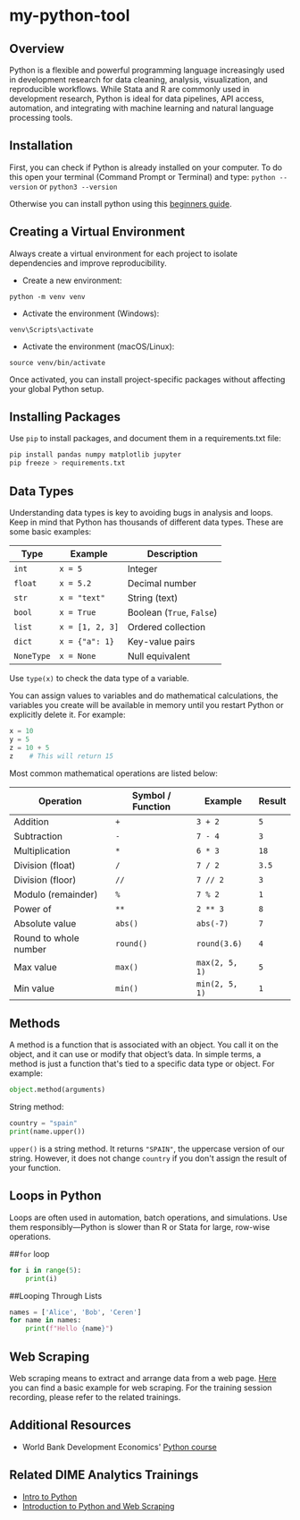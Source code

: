 # my-python-tool
## Overview

Python is a flexible and powerful programming language increasingly used in development research for data cleaning, analysis, visualization, and reproducible workflows. While Stata and R are commonly used in development research, Python is ideal for data pipelines, API access, automation, and integrating with machine learning and natural language processing tools.

## Installation

First, you can check if Python is already installed on your computer. To do this open your terminal (Command Prompt or Terminal) and type:
 <code>python --version</code>
or 
 <code>python3 --version</code>

Otherwise you can install python using this [beginners guide](https://wiki.python.org/moin/BeginnersGuide/Download/).

## Creating a Virtual Environment

Always create a virtual environment for each project to isolate dependencies and improve reproducibility.

* Create a new environment:

<code>python -m venv venv</code>

* Activate the environment (Windows):

<code>venv\Scripts\activate</code>

* Activate the environment (macOS/Linux):

<code>source venv/bin/activate</code>

Once activated, you can install project-specific packages without affecting your global Python setup.


## Installing Packages

Use <code>pip</code> to install packages, and document them in a requirements.txt file:

```python
pip install pandas numpy matplotlib jupyter
pip freeze > requirements.txt
```


## Data Types

Understanding data types is key to avoiding bugs in analysis and loops. Keep in mind that Python has thousands of different data types. These are some basic examples:

| Type       | Example         | Description               |
| ---------- | --------------- | ------------------------- |
| `int`      | `x = 5`         | Integer                   |
| `float`    | `x = 5.2`       | Decimal number            |
| `str`      | `x = "text"`    | String (text)             |
| `bool`     | `x = True`      | Boolean (`True`, `False`) |
| `list`     | `x = [1, 2, 3]` | Ordered collection        |
| `dict`     | `x = {"a": 1}`  | Key-value pairs           |
| `NoneType` | `x = None`      | Null equivalent           |

Use `type(x)` to check the data type of a variable.

You can assign values to variables and do mathematical calculations, the variables you create will be available in memory until you restart Python or explicitly delete it.
For example:

```python
x = 10 
y = 5 
z = 10 + 5 
z    # This will return 15
```

Most common mathematical operations are listed below:

| Operation             | Symbol / Function | Example        | Result |
| --------------------- | ----------------- | -------------- | ------ |
| Addition              | `+`               | `3 + 2`        | `5`    |
| Subtraction           | `-`               | `7 - 4`        | `3`    |
| Multiplication        | `*`               | `6 * 3`        | `18`   |
| Division (float)      | `/`               | `7 / 2`        | `3.5`  |
| Division (floor)      | `//`              | `7 // 2`       | `3`    |
| Modulo (remainder)    | `%`               | `7 % 2`        | `1`    |
| Power of              | `**`              | `2 ** 3`       | `8`    |
| Absolute value        | `abs()`           | `abs(-7)`      | `7`    |
| Round to whole number | `round()`         | `round(3.6)`   | `4`    |
| Max value             | `max()`           | `max(2, 5, 1)` | `5`    |
| Min value             | `min()`           | `min(2, 5, 1)` | `1`    |

## Methods 

A method is a function that is associated with an object. You call it on the object, and it can use or modify that object’s data. In simple terms, a method is just a function that's tied to a specific data type or object.
For example:
```python
object.method(arguments)
```
String method:
```python
country = "spain"
print(name.upper())
```
<code>upper()</code> is a string method. It returns <code>"SPAIN"</code>, the uppercase version of our string. However, it does not change <code>country</code> if you don't assign the result of your function. 



## Loops in Python

Loops are often used in automation, batch operations, and simulations. Use them responsibly—Python is slower than R or Stata for large, row-wise operations.

##<code>for</code> loop
```python
for i in range(5):
    print(i)
```
##Looping Through Lists 
```python
names = ['Alice', 'Bob', 'Ceren']
for name in names:
    print(f"Hello {name}")
```

## Web Scraping 

Web scraping means to extract and arrange data from a web page. [Here](https://github.com/worldbank/dime-python-training/blob/main/I%20-%20Introduction/archive/web%20scraping%20example/Web-scraping%20basic%20example.ipynb) you can find a basic example for web scraping. For the training session recording, please refer to the related trainings. 

## Additional Resources 
* World Bank Development Economics' [Python course](https://github.com/worldbank/dec-python-course)

## Related DIME Analytics Trainings

* [Intro to Python](https://osf.io/8sgrh/files/osfstorage/5fd2f84c0694b7013af371fd/)
* [Introduction to Python and Web Scraping](https://osf.io/8sgrh/files/osfstorage/6040d32267386c040561d343/)

